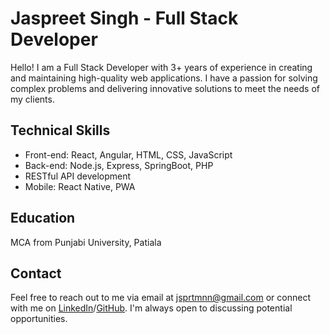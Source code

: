 # Jaspreet Singh - Full Stack Developer

Hello! I am a Full Stack Developer with 3+ years of experience in creating and maintaining high-quality web applications. I have a passion for solving complex problems and delivering innovative solutions to meet the needs of my clients.

## Technical Skills
- Front-end: React, Angular, HTML, CSS, JavaScript
- Back-end: Node.js, Express, SpringBoot, PHP
- RESTful API development
- Mobile: React Native, PWA

## Education
MCA from Punjabi University, Patiala


## Contact
Feel free to reach out to me via email at jsprtmnn@gmail.com or connect with me on [LinkedIn](https://www.linkedin.com/in/jaspreet-singh-b42b23b0/)/[GitHub](https://github.com/mann1996/mann1996). I'm always open to discussing potential opportunities.


<!---
mann1996/mann1996 is a ✨ special ✨ repository because its `README.md` (this file) appears on your GitHub profile.
You can click the Preview link to take a look at your changes.
--->
